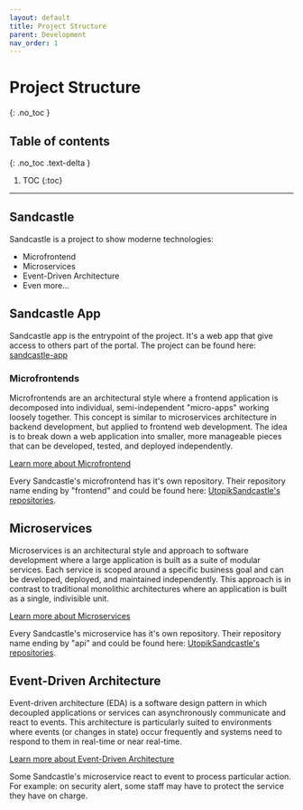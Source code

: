 ```yaml
---
layout: default
title: Project Structure
parent: Development
nav_order: 1
---
```


# Project Structure
{: .no_toc }

## Table of contents
{: .no_toc .text-delta }

1. TOC
{:toc}

---

## Sandcastle
Sandcastle is a project to show moderne technologies:
- Microfrontend
- Microservices
- Event-Driven Architecture
- Even more...

## Sandcastle App
Sandcastle app is the entrypoint of the project. It's a web app that give access to others part of the portal. The project can be found here: [sandcastle-app](https://github.com/UtopikSandcastle/sandcastle-app)

### Microfrontends
Microfrontends are an architectural style where a frontend application is decomposed into individual, semi-independent "micro-apps" working loosely together. This concept is similar to microservices architecture in backend development, but applied to frontend web development. The idea is to break down a web application into smaller, more manageable pieces that can be developed, tested, and deployed independently.

[Learn more about Microfrontend](https://en.wikipedia.org/wiki/Microfrontend)

Every Sandcastle's microfrontend has it's own repository. Their repository name ending by "frontend" and could be found here: [UtopikSandcastle's repositories](https://github.com/orgs/UtopikSandcastle/repositories).

## Microservices
Microservices is an architectural style and approach to software development where a large application is built as a suite of modular services. Each service is scoped around a specific business goal and can be developed, deployed, and maintained independently. This approach is in contrast to traditional monolithic architectures where an application is built as a single, indivisible unit. 

[Learn more about Microservices](https://en.wikipedia.org/wiki/Microservices)

Every Sandcastle's microservice has it's own repository. Their repository name ending by "api" and could be found here: [UtopikSandcastle's repositories](https://github.com/orgs/UtopikSandcastle/repositories).

## Event-Driven Architecture
Event-driven architecture (EDA) is a software design pattern in which decoupled applications or services can asynchronously communicate and react to events. This architecture is particularly suited to environments where events (or changes in state) occur frequently and systems need to respond to them in real-time or near real-time.

[Learn more about Event-Driven Architecture](https://en.wikipedia.org/wiki/Event-driven_architecture)

Some Sandcastle's microservice react to event to process particular action. For example: on security alert, some staff may have to protect the service they have on charge.